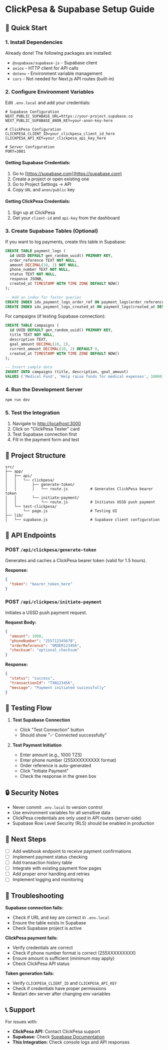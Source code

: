 # ClickPesa & Supabase Setup Guide

## 🚀 Quick Start

### 1. Install Dependencies
Already done! The following packages are installed:
- `@supabase/supabase-js` - Supabase client
- `axios` - HTTP client for API calls
- `dotenv` - Environment variable management
- `cors` - Not needed for Next.js API routes (built-in)

### 2. Configure Environment Variables

Edit `.env.local` and add your credentials:

```env
# Supabase Configuration
NEXT_PUBLIC_SUPABASE_URL=https://your-project.supabase.co
NEXT_PUBLIC_SUPABASE_ANON_KEY=your-anon-key-here

# ClickPesa Configuration
CLICKPESA_CLIENT_ID=your_clickpesa_client_id_here
CLICKPESA_API_KEY=your_clickpesa_api_key_here

# Server Configuration
PORT=3001
```

#### Getting Supabase Credentials:
1. Go to [https://supabase.com](https://supabase.com)
2. Create a project or open existing one
3. Go to Project Settings → API
4. Copy `URL` and `anon/public` key

#### Getting ClickPesa Credentials:
1. Sign up at ClickPesa
2. Get your `client-id` and `api-key` from the dashboard

### 3. Create Supabase Tables (Optional)

If you want to log payments, create this table in Supabase:

```sql
CREATE TABLE payment_logs (
  id UUID DEFAULT gen_random_uuid() PRIMARY KEY,
  order_reference TEXT NOT NULL,
  amount DECIMAL(10, 2) NOT NULL,
  phone_number TEXT NOT NULL,
  status TEXT NOT NULL,
  response JSONB,
  created_at TIMESTAMP WITH TIME ZONE DEFAULT NOW()
);

-- Add an index for faster queries
CREATE INDEX idx_payment_logs_order_ref ON payment_logs(order_reference);
CREATE INDEX idx_payment_logs_created_at ON payment_logs(created_at DESC);
```

For campaigns (if testing Supabase connection):

```sql
CREATE TABLE campaigns (
  id UUID DEFAULT gen_random_uuid() PRIMARY KEY,
  title TEXT NOT NULL,
  description TEXT,
  goal_amount DECIMAL(10, 2),
  current_amount DECIMAL(10, 2) DEFAULT 0,
  created_at TIMESTAMP WITH TIME ZONE DEFAULT NOW()
);

-- Insert sample data
INSERT INTO campaigns (title, description, goal_amount) 
VALUES ('Medical Fund', 'Help raise funds for medical expenses', 10000);
```

### 4. Run the Development Server

```bash
npm run dev
```

### 5. Test the Integration

1. Navigate to [http://localhost:3000](http://localhost:3000)
2. Click on "ClickPesa Tester" card
3. Test Supabase connection first
4. Fill in the payment form and test

## 📁 Project Structure

```
src/
├── app/
│   ├── api/
│   │   └── clickpesa/
│   │       ├── generate-token/
│   │       │   └── route.js          # Generates ClickPesa bearer token
│   │       └── initiate-payment/
│   │           └── route.js          # Initiates USSD push payment
│   └── test-clickpesa/
│       └── page.js                   # Testing UI
├── lib/
│   └── supabase.js                   # Supabase client configuration
```

## 🔧 API Endpoints

### POST `/api/clickpesa/generate-token`
Generates and caches a ClickPesa bearer token (valid for 1.5 hours).

**Response:**
```json
{
  "token": "bearer_token_here"
}
```

### POST `/api/clickpesa/initiate-payment`
Initiates a USSD push payment request.

**Request Body:**
```json
{
  "amount": 1000,
  "phoneNumber": "255712345678",
  "orderReference": "ORDER123456",
  "checksum": "optional_checksum"
}
```

**Response:**
```json
{
  "status": "success",
  "transactionId": "TXN123456",
  "message": "Payment initiated successfully"
}
```

## 🧪 Testing Flow

1. **Test Supabase Connection**
   - Click "Test Connection" button
   - Should show "✅ Connected successfully"

2. **Test Payment Initiation**
   - Enter amount (e.g., 1000 TZS)
   - Enter phone number (255XXXXXXXXX format)
   - Order reference is auto-generated
   - Click "Initiate Payment"
   - Check the response in the green box

## 🔒 Security Notes

- Never commit `.env.local` to version control
- Use environment variables for all sensitive data
- ClickPesa credentials are only used in API routes (server-side)
- Supabase Row Level Security (RLS) should be enabled in production

## 📝 Next Steps

- [ ] Add webhook endpoint to receive payment confirmations
- [ ] Implement payment status checking
- [ ] Add transaction history table
- [ ] Integrate with existing payment flow pages
- [ ] Add proper error handling and retries
- [ ] Implement logging and monitoring

## 🐛 Troubleshooting

**Supabase connection fails:**
- Check if URL and key are correct in `.env.local`
- Ensure the table exists in Supabase
- Check Supabase project is active

**ClickPesa payment fails:**
- Verify credentials are correct
- Check if phone number format is correct (255XXXXXXXXX)
- Ensure amount is sufficient (minimum may apply)
- Check ClickPesa API status

**Token generation fails:**
- Verify `CLICKPESA_CLIENT_ID` and `CLICKPESA_API_KEY`
- Check if credentials have proper permissions
- Restart dev server after changing env variables

## 📞 Support

For issues with:
- **ClickPesa API:** Contact ClickPesa support
- **Supabase:** Check [Supabase Documentation](https://supabase.com/docs)
- **This Integration:** Check console logs and API responses
